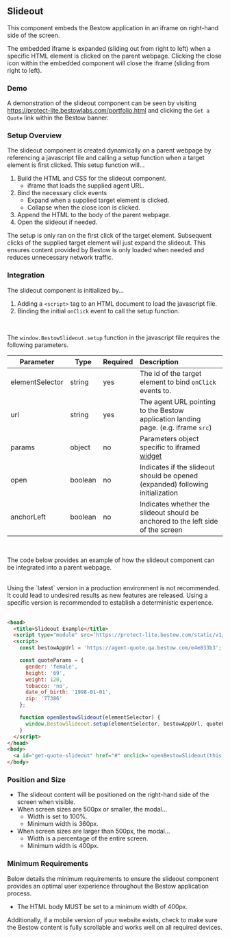## Slideout

This component embeds the Bestow application in an iframe on right-hand side of the screen.

The embedded iframe is expanded (sliding out from right to left) when a specific HTML element is clicked on the 
parent webpage. Clicking the close icon within the embedded component will close the iframe 
(sliding from right to left).

### Demo

A demonstration of the slideout component can be seen by visiting https://protect-lite.bestowlabs.com/portfolio.html 
and clicking the `Get a Quote` link within the Bestow banner.

### Setup Overview

The slideout component is created dynamically on a parent webpage by referencing a javascript file and calling a
setup function when a target element is first clicked. This setup function will...

1. Build the HTML and CSS for the slideout component.
   * iframe that loads the supplied agent URL.
2. Bind the necessary click events
    * Expand when a supplied target element is clicked.
    * Collapse when the close icon is clicked.
3. Append the HTML to the body of the parent webpage.
4. Open the slideout if needed.

The setup is only ran on the first click of the target element. Subsequent clicks of the supplied target element 
will just expand the slideout. This ensures content provided by Bestow is only loaded when needed and reduces 
unnecessary network traffic.

### Integration

The slideout component is initialized by...
1. Adding a `<script>` tag to an HTML document to load the javascript file.
2. Binding the initial `onClick` event to call the setup function.

<br/>

The `window.BestowSlideout.setup` function in the javascript file requires the following parameters.

| Parameter       | Type    | Required | Description                                                                        |
|-----------------|---------|----------|:-----------------------------------------------------------------------------------|
| elementSelector | string  | yes      | The id of the target element to bind `onClick` events to.                          |
| url             | string  | yes      | The agent URL pointing to the Bestow application landing page. (e.g. iframe `src`) |
| params          | object  | no       | Parameters object specific to iframed [widget](#widgets)                           |
| open            | boolean | no       | Indicates if the slideout should be opened (expanded) following initialization     |
| anchorLeft      | boolean | no       | Indicates whether the slideout should be anchored to the left side of the screen   |

<br/>

The code below provides an example of how the slideout component can be integrated into a parent webpage.  

<br/>

<aside class="warning">  Using the `latest` version in a production environment is not recommended. It could lead to undesired results as new features are released. Using a specific version is recommended to establish a deterministic experience. </aside>

<br/>

```html
<head>
  <title>Slideout Example</title>
  <script type="module" src='https://protect-lite.bestow.com/static/v1/iframe/slideout/bestow-slideout-latest.js'></script>
  <script>
    const bestowAppUrl = 'https://agent-quote.qa.bestow.com/e4e833b3';

    const quoteParams = {
      gender: 'female',
      height: '69',
      weight: 120,
      tobacco: 'no',
      date_of_birth: '1998-01-01',
      zip: '77386'
    };

    function openBestowSlideout(elementSelector) {
      window.BestowSlideout.setup(elementSelector, bestowAppUrl, quoteParams, true, false);
    }
  </script>
</head>
<body>
  <a id="get-quote-slideout" href="#" onclick='openBestowSlideout(this.id)' rel="noreferrer noopener">Get a Quote</a>
</body>
```

### Position and Size

* The slideout content will be positioned on the right-hand side of the screen when visible.
* When screen sizes are 500px or smaller, the modal...
    * Width is set to 100%.
    * Minimum width is 360px.
* When screen sizes are larger than 500px, the modal...
    * Width is a percentage of the entire screen.
    * Minimum width is 400px.

### Minimum Requirements

Below details the minimum requirements to ensure the slideout component provides an optimal user experience 
throughout the Bestow application process.

 * The HTML body MUST be set to a minimum width of 400px.

Additionally, if a mobile version of your website exists, check to make sure the Bestow content is fully scrollable
and works well on all required devices.

<br/>